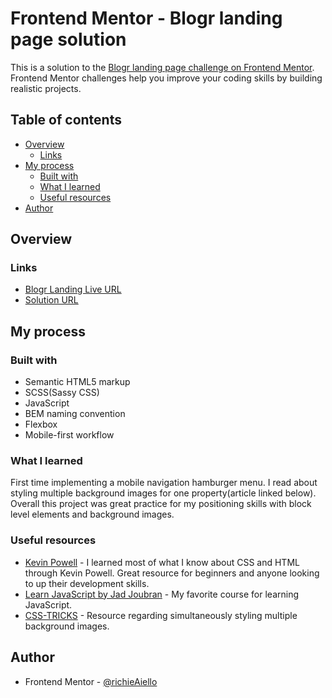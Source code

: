 # Frontend Mentor - Blogr landing page solution

This is a solution to the [Blogr landing page challenge on Frontend Mentor](https://www.frontendmentor.io/challenges/blogr-landing-page-EX2RLAApP). Frontend Mentor challenges help you improve your coding skills by building realistic projects. 

## Table of contents

- [Overview](#overview)
  - [Links](#links)
- [My process](#my-process)
  - [Built with](#built-with)
  - [What I learned](#what-i-learned)
  - [Useful resources](#useful-resources)
- [Author](#author)

## Overview

### Links

- [Blogr Landing Live URL](https://richieaiello.github.io/blogr-landing-page/)
- [Solution URL](https://www.frontendmentor.io/solutions/responsive-landing-page-built-with-scss-bem-and-javascript-rkgRe2rE9)


## My process

### Built with

- Semantic HTML5 markup
- SCSS(Sassy CSS)
- JavaScript
- BEM naming convention
- Flexbox
- Mobile-first workflow

### What I learned

First time implementing a mobile navigation hamburger menu. I read about styling multiple background images for one property(article linked below). Overall this project was great practice for my positioning skills with block level elements and background images.

### Useful resources

- [Kevin Powell](https://www.kevinpowell.co/) - I learned most of what I know about CSS and HTML through Kevin Powell. Great resource for beginners and anyone looking to up their development skills.
- [Learn JavaScript by Jad Joubran](https://learnjavascript.online/) - My favorite course for learning JavaScript.
- [CSS-TRICKS](https://css-tricks.com/almanac/properties/b/background-size/) - Resource regarding simultaneously styling multiple background images.

## Author

- Frontend Mentor - [@richieAiello](https://www.frontendmentor.io/profile/richieAiello)